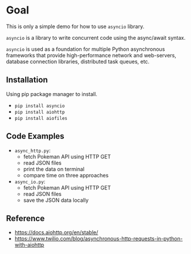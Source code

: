 # Goal
This is only a simple demo for how to use `asyncio` library.

`asyncio` is a library to write concurrent code using the async/await syntax.

`asyncio` is used as a foundation for multiple Python asynchronous frameworks that provide high-performance network and web-servers, database connection libraries, distributed task queues, etc.

## Installation
Using pip package manager to install.

- `pip install asyncio`
- `pip install aiohttp`
- `pip install aiofiles`

## Code Examples
- `async_http.py`: 
	+ fetch Pokeman API using HTTP GET
	+ read JSON files 
	+ print the data on terminal
	+ compare time on three approaches
- `async_io.py`: 
	+ fetch Pokeman API using HTTP GET
	+ read JSON files
	+ save the JSON data locally


## Reference
- https://docs.aiohttp.org/en/stable/
- https://www.twilio.com/blog/asynchronous-http-requests-in-python-with-aiohttp